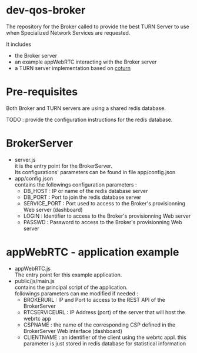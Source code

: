 # dev-qos-broker
The repository for the Broker called to provide the best TURN Server to use when Specialized Network Services are requested.

It includes
* the Broker server
* an example appWebRTC interacting with the Broker server
* a TURN server implementation based on [coturn](https://github.com/coturn/coturn)
 

# Pre-requisites
Both Broker and TURN servers are using a shared redis database.

TODO  : provide the configuration instructions for the redis database.

# BrokerServer
* server.js<br>
  it is the entry point for the BrokerServer.<br>
  Its configurations' parameters can be found in file app/config.json
* app/config.json<br>
  contains the followings configuration parameters :
  * DB_HOST : IP or name of the redis database server
  * DB_PORT : Port to join the redis database server
  * SERVICE_PORT : Port used to access to the Broker's provisionning Web server (dashboard)
  * LOGIN : Identifier to access to the Broker's provisionning Web server
  * PASSWD : Password to access to the Broker's provisionning Web server

# appWebRTC - application example
* appWebRTC.js<br>
  The entry point for this example application.<br>
* public/js/main.js<br>
  contains the principal script of the application.<br>
  followings parameters can me modified if needed :
  * BROKERURL : IP and Port to access to the REST API of the BrokerServer
  * RTCSERVICEURL : IP Address (port) of the server that will host the webrtc app
  * CSPNAME : the name of the corresponding CSP defined in the BrokerServer Web interface (dashboard)
  * CLIENTNAME : an identifier of the client using the webrtc appl. this parameter is just stored in redis database for statistical information
  
